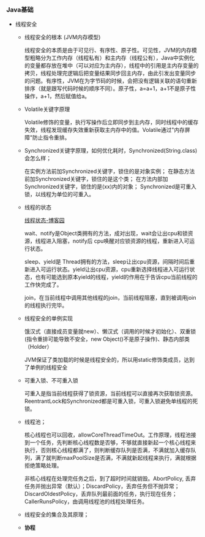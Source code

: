 ### Java基础
- 线程安全
  - 线程安全的根本 (JVM内存模型) 
  
    线程安全的本质是由于可见行、有序性、原子性。可见性，JVM的内存模型粗略分为工作内存（线程私有）和主内存（线程公有），Java中实例化的变量都存放在堆中（可以对应为主内存），线程中的引用是主内存变量的拷贝，线程处理完逻辑后把变量结果同步回主内存，由此引发出变量同步的问题。有序性，JVM在为字节码的时候，会把没有逻辑关联的语句重新排序（就是跟写代码时候的顺序不同）。原子性，a=a+1，a+1不是原子性操作，a+1，然后赋值给a。
  - Volatile关键字原理
  
    Volatile修饰的变量，执行写操作后立即同步到主内存，同时线程中的缓存失效，线程发现缓存失效重新获取主内存中的值。Volatile通过"内存屏障"防止指令重排。
  - Synchronized关键字原理，如何优化耗时，Synchronized(String.class)会怎么样；

    在实例方法前加Synchronized关键字，锁住的是对象实例；
    在静态方法前加Synchronized关键字，锁住的是这个类；
    在方法内部加Synchronized关键字，锁住的是(xx)内的对象；
    Synchronized是可重入锁，以线程为单位的可重入。
    
  - 线程的状态
  
    [线程状态-博客园](https://www.cnblogs.com/aspirant/p/8876670.html)
    
    wait、notify是Object类拥有的方法，成对出现，wait会让出cpu和锁资源，线程进入阻塞，notify后 cpu唤醒对应锁资源的线程，重新进入可运行状态。
    
    sleep、yield是 Thread拥有的方法，sleep让出cpu资源，间隔时间后重新进入可运行状态。yield让出cpu资源，cpu重新选择线程进入可运行状态，也有可能选到原本yield的线程，yield的作用在于告诉cpu当前线程的工作快完成了。
    
    join，在当前线程中调用其他线程的join，当前线程阻塞，直到被调用join的线程执行完毕。
    
    
  - 线程安全的单例实现
    
    饿汉式（直接成员变量就new）、懒汉式（调用的时候才初始化）、双重锁 (指令重排可能导致不安全，new Object()不是原子操作)、静态内部类（Holder）
    
    JVM保证了类加载的时候是线程安全的，所以用static修饰类成员，达到了单例的线程安全
    
  - 可重入锁、不可重入锁
  
    可重入是指当前线程获得了锁资源，当前线程可以直接再次获取锁资源。ReentrantLock和Synchronized都是可重入锁，可重入锁避免单线程的死锁。
  - 线程池；

    核心线程也可以回收，allowCoreThreadTimeOut。工作原理，线程池接到一个任务，先判断核心线程数是否够，不够就直接新起一个核心线程来执行，否则核心线程都满了，则判断缓存队列是否满，不满就加入缓存队列，满了就判断maxPoolSize是否满，不满就新起线程来执行，满就根据拒绝策略处理。
    
    非核心线程在处理完任务之后，到了超时时间就销毁。AbortPolicy, 丢弃任务并抛出异常（默认）；DiscardPolicy，丢弃任务但不抛异常；DiscardOldestPolicy，丢弃队列最前面的任务，执行现在任务；CallerRunsPolicy，由调用线程池的线程处理任务。
  - 线程安全的集合及其原理；

  
  - **协程**
